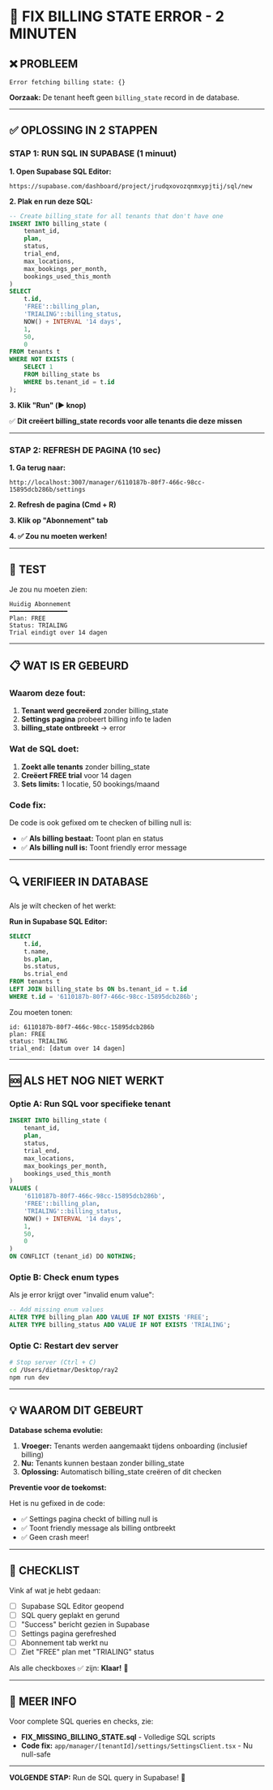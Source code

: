 # 🔧 FIX BILLING STATE ERROR - 2 MINUTEN

## ❌ PROBLEEM

```
Error fetching billing state: {}
```

**Oorzaak:** De tenant heeft geen `billing_state` record in de database.

---

## ✅ OPLOSSING IN 2 STAPPEN

### STAP 1: RUN SQL IN SUPABASE (1 minuut)

**1. Open Supabase SQL Editor:**
```
https://supabase.com/dashboard/project/jrudqxovozqnmxypjtij/sql/new
```

**2. Plak en run deze SQL:**

```sql
-- Create billing_state for all tenants that don't have one
INSERT INTO billing_state (
    tenant_id, 
    plan, 
    status, 
    trial_end, 
    max_locations, 
    max_bookings_per_month, 
    bookings_used_this_month
)
SELECT 
    t.id,
    'FREE'::billing_plan,
    'TRIALING'::billing_status,
    NOW() + INTERVAL '14 days',
    1,
    50,
    0
FROM tenants t
WHERE NOT EXISTS (
    SELECT 1 
    FROM billing_state bs 
    WHERE bs.tenant_id = t.id
);
```

**3. Klik "Run" (▶️ knop)**

✅ **Dit creëert billing_state records voor alle tenants die deze missen**

---

### STAP 2: REFRESH DE PAGINA (10 sec)

**1. Ga terug naar:**
```
http://localhost:3007/manager/6110187b-80f7-466c-98cc-15895dcb286b/settings
```

**2. Refresh de pagina (Cmd + R)**

**3. Klik op "Abonnement" tab**

**4. ✅ Zou nu moeten werken!**

---

## 🧪 TEST

Je zou nu moeten zien:
```
Huidig Abonnement
━━━━━━━━━━━━━━━━
Plan: FREE
Status: TRIALING
Trial eindigt over 14 dagen
```

---

## 📋 WAT IS ER GEBEURD

### Waarom deze fout:

1. **Tenant werd gecreëerd** zonder billing_state
2. **Settings pagina** probeert billing info te laden
3. **billing_state ontbreekt** → error

### Wat de SQL doet:

1. **Zoekt alle tenants** zonder billing_state
2. **Creëert FREE trial** voor 14 dagen
3. **Sets limits:** 1 locatie, 50 bookings/maand

### Code fix:

De code is ook gefixed om te checken of billing null is:
- ✅ **Als billing bestaat:** Toont plan en status
- ✅ **Als billing null is:** Toont friendly error message

---

## 🔍 VERIFIEER IN DATABASE

Als je wilt checken of het werkt:

**Run in Supabase SQL Editor:**
```sql
SELECT 
    t.id,
    t.name,
    bs.plan,
    bs.status,
    bs.trial_end
FROM tenants t
LEFT JOIN billing_state bs ON bs.tenant_id = t.id
WHERE t.id = '6110187b-80f7-466c-98cc-15895dcb286b';
```

Zou moeten tonen:
```
id: 6110187b-80f7-466c-98cc-15895dcb286b
plan: FREE
status: TRIALING
trial_end: [datum over 14 dagen]
```

---

## 🆘 ALS HET NOG NIET WERKT

### Optie A: Run SQL voor specifieke tenant

```sql
INSERT INTO billing_state (
    tenant_id, 
    plan, 
    status, 
    trial_end, 
    max_locations, 
    max_bookings_per_month, 
    bookings_used_this_month
)
VALUES (
    '6110187b-80f7-466c-98cc-15895dcb286b',
    'FREE'::billing_plan,
    'TRIALING'::billing_status,
    NOW() + INTERVAL '14 days',
    1,
    50,
    0
)
ON CONFLICT (tenant_id) DO NOTHING;
```

### Optie B: Check enum types

Als je error krijgt over "invalid enum value":

```sql
-- Add missing enum values
ALTER TYPE billing_plan ADD VALUE IF NOT EXISTS 'FREE';
ALTER TYPE billing_status ADD VALUE IF NOT EXISTS 'TRIALING';
```

### Optie C: Restart dev server

```bash
# Stop server (Ctrl + C)
cd /Users/dietmar/Desktop/ray2
npm run dev
```

---

## 💡 WAAROM DIT GEBEURT

**Database schema evolutie:**

1. **Vroeger:** Tenants werden aangemaakt tijdens onboarding (inclusief billing)
2. **Nu:** Tenants kunnen bestaan zonder billing_state
3. **Oplossing:** Automatisch billing_state creëren of dit checken

**Preventie voor de toekomst:**

Het is nu gefixed in de code:
- ✅ Settings pagina checkt of billing null is
- ✅ Toont friendly message als billing ontbreekt
- ✅ Geen crash meer!

---

## 🎯 CHECKLIST

Vink af wat je hebt gedaan:

- [ ] Supabase SQL Editor geopend
- [ ] SQL query geplakt en gerund
- [ ] "Success" bericht gezien in Supabase
- [ ] Settings pagina gerefreshed
- [ ] Abonnement tab werkt nu
- [ ] Ziet "FREE" plan met "TRIALING" status

Als alle checkboxes ✅ zijn: **Klaar!** 🎉

---

## 📄 MEER INFO

Voor complete SQL queries en checks, zie:
- **FIX_MISSING_BILLING_STATE.sql** - Volledige SQL scripts
- **Code fix:** `app/manager/[tenantId]/settings/SettingsClient.tsx` - Nu null-safe

---

**VOLGENDE STAP:** Run de SQL query in Supabase! 🚀

